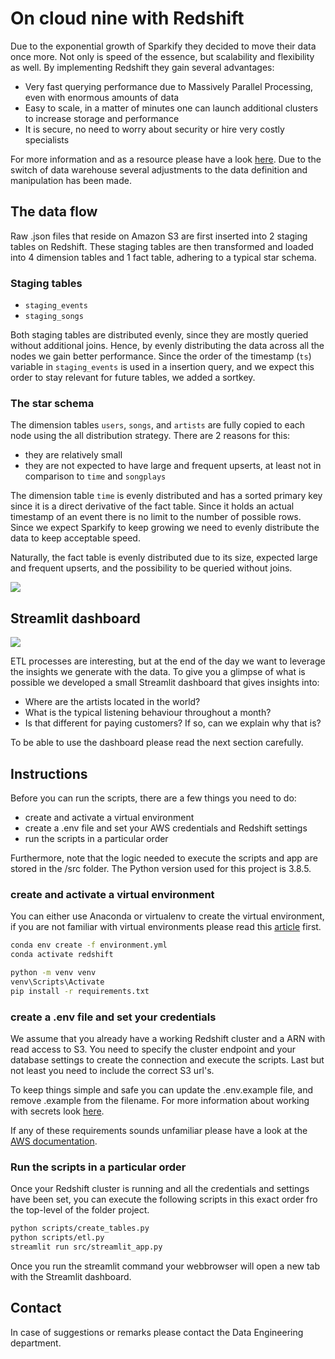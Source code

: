 # On cloud nine with Redshift

Due to the exponential growth of Sparkify they decided to move their data once more. Not only is speed of the essence,
but scalability and flexibility as well. By implementing Redshift they gain several advantages:

- Very fast querying performance due to Massively Parallel Processing, even with enormous amounts of data
- Easy to scale, in a matter of minutes one can launch additional clusters to increase storage and performance
- It is secure, no need to worry about security or hire very costly specialists

For more information and as a resource please have a look [here][redshift_resource]. Due to the switch of data warehouse
several adjustments to the data definition and manipulation has been made.

## The data flow

Raw .json files that reside on Amazon S3 are first inserted into 2 staging tables on Redshift. These staging tables
are then transformed and loaded into 4 dimension tables and 1 fact table, adhering to a typical star schema.

### Staging tables

- `staging_events`
- `staging_songs`

Both staging tables are distributed evenly, since they are mostly queried without additional joins. Hence, by evenly
distributing the data across all the nodes we gain better performance. Since the order of the timestamp (`ts`) variable
in `staging_events` is used in a insertion query, and we expect this order to stay relevant for future tables, we added
a sortkey.

### The star schema

The dimension tables `users`, `songs`, and `artists` are fully copied to each node using the all distribution strategy.
There are 2 reasons for this:

- they are relatively small
- they are not expected to have large and frequent upserts, at least not in comparison to `time` and `songplays`

The dimension table `time` is evenly distributed and has a sorted primary key since it is a direct derivative of the fact 
table. Since it holds an actual timestamp of an event there is no limit to the number of possible rows. Since we expect
Sparkify to keep growing we need to evenly distribute the data to keep acceptable speed.

Naturally, the fact table is evenly distributed due to its size, expected large and frequent upserts, and the
possibility to be queried without joins. 

<img src="https://user-images.githubusercontent.com/49920622/103062485-97e62300-45ae-11eb-908d-4f27cca6f2a6.png">

## Streamlit dashboard

<img src="https://user-images.githubusercontent.com/49920622/105627366-df263480-5e36-11eb-97d2-1b7d5e3904bd.PNG">

ETL processes are interesting, but at the end of the day we want to leverage the insights we generate with the data.
To give you a glimpse of what is possible we developed a small Streamlit dashboard that gives insights into:

- Where are the artists located in the world?
- What is the typical listening behaviour throughout a month?
- Is that different for paying customers? If so, can we explain why that is? 

To be able to use the dashboard please read the next section carefully.

## Instructions

Before you can run the scripts, there are a few things you need to do:
- create and activate a virtual environment
- create a .env file and set your AWS credentials and Redshift settings
- run the scripts in a particular order

Furthermore, note that the logic needed to execute the scripts and app are stored in the /src folder.
The Python version used for this project is 3.8.5. 

### create and activate a virtual environment 

You can either use Anaconda or virtualenv to create the virtual environment, if you are not familiar with virtual
environments please read this [article][virtual_envs] first.


```bash
conda env create -f environment.yml
conda activate redshift

python -m venv venv
venv\Scripts\Activate
pip install -r requirements.txt 
```

### create a .env file and set your credentials

We assume that you already have a working Redshift cluster and a ARN with read access to S3. You need to specify the
cluster endpoint and your database settings to create the connection and execute the scripts. Last but not least you need
to include the correct S3 url's. 

To keep things simple and safe you can update the .env.example file, and remove .example from  the filename. For more 
information about working with secrets look [here][secrets].

If any of these requirements sounds unfamiliar please have a look at the [AWS documentation][aws_documentation].

### Run the scripts in a particular order

Once your Redshift cluster is running and all the credentials and settings have been set, you can execute the following
scripts in this exact order fro the top-level of the folder project.

```bash
python scripts/create_tables.py
python scripts/etl.py
streamlit run src/streamlit_app.py
```

Once you run the streamlit command your webbrowser will open a new tab with the Streamlit dashboard.

## Contact

In case of suggestions or remarks please contact the Data Engineering department.

[redshift_resource]: https://www.sisense.com/blog/5-advantages-using-redshift-data-warehouse/
[virtual_envs]: https://realpython.com/python-virtual-environments-a-primer/
[secrets]: https://pybit.es/persistent-environment-variables.html
[aws_documentation]: https://docs.aws.amazon.com/redshift/latest/gsg/getting-started.html